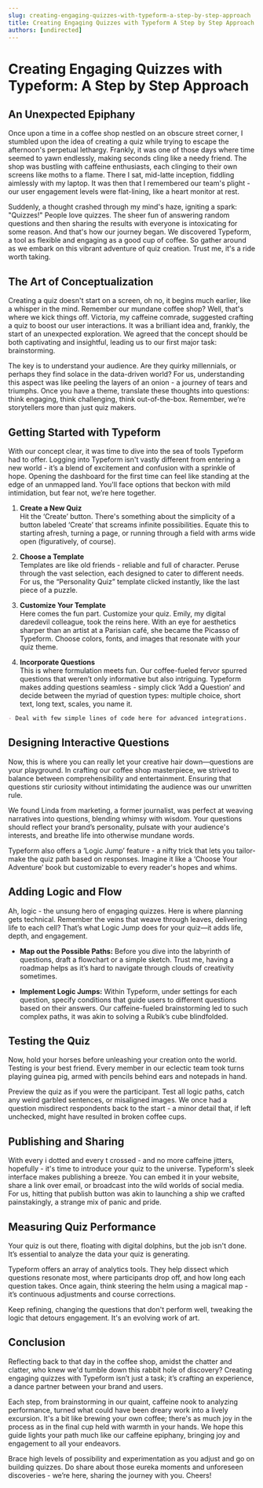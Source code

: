 ```yaml
---
slug: creating-engaging-quizzes-with-typeform-a-step-by-step-approach
title: Creating Engaging Quizzes with Typeform A Step by Step Approach
authors: [undirected]
---
```



# Creating Engaging Quizzes with Typeform: A Step by Step Approach

## An Unexpected Epiphany 

Once upon a time in a coffee shop nestled on an obscure street corner, I stumbled upon the idea of creating a quiz while trying to escape the afternoon's perpetual lethargy. Frankly, it was one of those days where time seemed to yawn endlessly, making seconds cling like a needy friend. The shop was bustling with caffeine enthusiasts, each clinging to their own screens like moths to a flame. There I sat, mid-latte inception, fiddling aimlessly with my laptop. It was then that I remembered our team's plight - our user engagement levels were flat-lining, like a heart monitor at rest.

Suddenly, a thought crashed through my mind's haze, igniting a spark: "Quizzes!" People love quizzes. The sheer fun of answering random questions and then sharing the results with everyone is intoxicating for some reason. And that's how our journey began. We discovered Typeform, a tool as flexible and engaging as a good cup of coffee. So gather around as we embark on this vibrant adventure of quiz creation. Trust me, it's a ride worth taking.

## The Art of Conceptualization

Creating a quiz doesn't start on a screen, oh no, it begins much earlier, like a whisper in the mind. Remember our mundane coffee shop? Well, that's where we kick things off. Victoria, my caffeine comrade, suggested crafting a quiz to boost our user interactions. It was a brilliant idea and, frankly, the start of an unexpected exploration. We agreed that the concept should be both captivating and insightful, leading us to our first major task: brainstorming. 

The key is to understand your audience. Are they quirky millennials, or perhaps they find solace in the data-driven world? For us, understanding this aspect was like peeling the layers of an onion - a journey of tears and triumphs. Once you have a theme, translate these thoughts into questions: think engaging, think challenging, think out-of-the-box. Remember, we’re storytellers more than just quiz makers.

## Getting Started with Typeform 

With our concept clear, it was time to dive into the sea of tools Typeform had to offer. Logging into Typeform isn't vastly different from entering a new world - it’s a blend of excitement and confusion with a sprinkle of hope. Opening the dashboard for the first time can feel like standing at the edge of an unmapped land. You'll face options that beckon with mild intimidation, but fear not, we’re here together.

1. **Create a New Quiz**  
   Hit the ‘Create’ button. There's something about the simplicity of a button labeled ‘Create’ that screams infinite possibilities. Equate this to starting afresh, turning a page, or running through a field with arms wide open (figuratively, of course).

2. **Choose a Template**  
   Templates are like old friends - reliable and full of character. Peruse through the vast selection, each designed to cater to different needs. For us, the “Personality Quiz” template clicked instantly, like the last piece of a puzzle.

3. **Customize Your Template**  
   Here comes the fun part. Customize your quiz. Emily, my digital daredevil colleague, took the reins here. With an eye for aesthetics sharper than an artist at a Parisian café, she became the Picasso of Typeform. Choose colors, fonts, and images that resonate with your quiz theme.

4. **Incorporate Questions**  
   This is where formulation meets fun. Our coffee-fueled fervor spurred questions that weren’t only informative but also intriguing. Typeform makes adding questions seamless - simply click ‘Add a Question’ and decide between the myriad of question types: multiple choice, short text, long text, scales, you name it. 

```markdown
- Deal with few simple lines of code here for advanced integrations.
```

## Designing Interactive Questions

Now, this is where you can really let your creative hair down—questions are your playground. In crafting our coffee shop masterpiece, we strived to balance between comprehensibility and entertainment. Ensuring that questions stir curiosity without intimidating the audience was our unwritten rule. 

We found Linda from marketing, a former journalist, was perfect at weaving narratives into questions, blending whimsy with wisdom. Your questions should reflect your brand’s personality, pulsate with your audience's interests, and breathe life into otherwise mundane words.

Typeform also offers a ‘Logic Jump’ feature - a nifty trick that lets you tailor-make the quiz path based on responses. Imagine it like a ‘Choose Your Adventure’ book but customizable to every reader's hopes and whims.

## Adding Logic and Flow

Ah, logic - the unsung hero of engaging quizzes. Here is where planning gets technical. Remember the veins that weave through leaves, delivering life to each cell? That’s what Logic Jump does for your quiz—it adds life, depth, and engagement.

- **Map out the Possible Paths:** Before you dive into the labyrinth of questions, draft a flowchart or a simple sketch. Trust me, having a roadmap helps as it’s hard to navigate through clouds of creativity sometimes.

- **Implement Logic Jumps:** Within Typeform, under settings for each question, specify conditions that guide users to different questions based on their answers. Our caffeine-fueled brainstorming led to such complex paths, it was akin to solving a Rubik’s cube blindfolded.

## Testing the Quiz

Now, hold your horses before unleashing your creation onto the world. Testing is your best friend. Every member in our eclectic team took turns playing guinea pig, armed with pencils behind ears and notepads in hand. 

Preview the quiz as if you were the participant. Test all logic paths, catch any weird garbled sentences, or misaligned images. We once had a question misdirect respondents back to the start - a minor detail that, if left unchecked, might have resulted in broken coffee cups.

## Publishing and Sharing

With every i dotted and every t crossed - and no more caffeine jitters, hopefully - it's time to introduce your quiz to the universe. Typeform's sleek interface makes publishing a breeze. You can embed it in your website, share a link over email, or broadcast into the wild worlds of social media. For us, hitting that publish button was akin to launching a ship we crafted painstakingly, a strange mix of panic and pride.

## Measuring Quiz Performance

Your quiz is out there, floating with digital dolphins, but the job isn't done. It’s essential to analyze the data your quiz is generating. 

Typeform offers an array of analytics tools. They help dissect which questions resonate most, where participants drop off, and how long each question takes. Once again, think steering the helm using a magical map - it’s continuous adjustments and course corrections. 

Keep refining, changing the questions that don't perform well, tweaking the logic that detours engagement. It's an evolving work of art.

## Conclusion

Reflecting back to that day in the coffee shop, amidst the chatter and clatter, who knew we'd tumble down this rabbit hole of discovery? Creating engaging quizzes with Typeform isn’t just a task; it’s crafting an experience, a dance partner between your brand and users. 

Each step, from brainstorming in our quaint, caffeine nook to analyzing performance, turned what could have been dreary work into a lively excursion. It's a bit like brewing your own coffee; there's as much joy in the process as in the final cup held with warmth in your hands. We hope this guide lights your path much like our caffeine epiphany, bringing joy and engagement to all your endeavors.

Brace high levels of possibility and experimentation as you adjust and go on building quizzes. Do share about those eureka moments and unforeseen discoveries - we’re here, sharing the journey with you. Cheers!